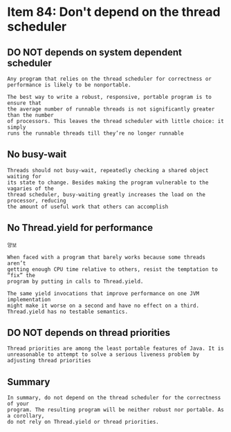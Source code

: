 # Item 84: Don't depend on the thread scheduler

## DO NOT depends on system dependent scheduler

```text
Any program that relies on the thread scheduler for correctness or performance is likely to be nonportable.

The best way to write a robust, responsive, portable program is to ensure that
the average number of runnable threads is not significantly greater than the number
of processors. This leaves the thread scheduler with little choice: it simply
runs the runnable threads till they’re no longer runnable
```

## No busy-wait

```text
Threads should not busy-wait, repeatedly checking a shared object waiting for
its state to change. Besides making the program vulnerable to the vagaries of the
thread scheduler, busy-waiting greatly increases the load on the processor, reducing
the amount of useful work that others can accomplish
```

## No Thread.yield for performance

```text
양보

When faced with a program that barely works because some threads aren’t
getting enough CPU time relative to others, resist the temptation to “fix” the
program by putting in calls to Thread.yield.

The same yield invocations that improve performance on one JVM implementation
might make it worse on a second and have no effect on a third. Thread.yield has no testable semantics.
```

## DO NOT depends on thread priorities

```text
Thread priorities are among the least portable features of Java. It is unreasonable to attempt to solve a serious liveness problem by adjusting thread priorities
```

## Summary

```text
In summary, do not depend on the thread scheduler for the correctness of your
program. The resulting program will be neither robust nor portable. As a corollary,
do not rely on Thread.yield or thread priorities.
```

